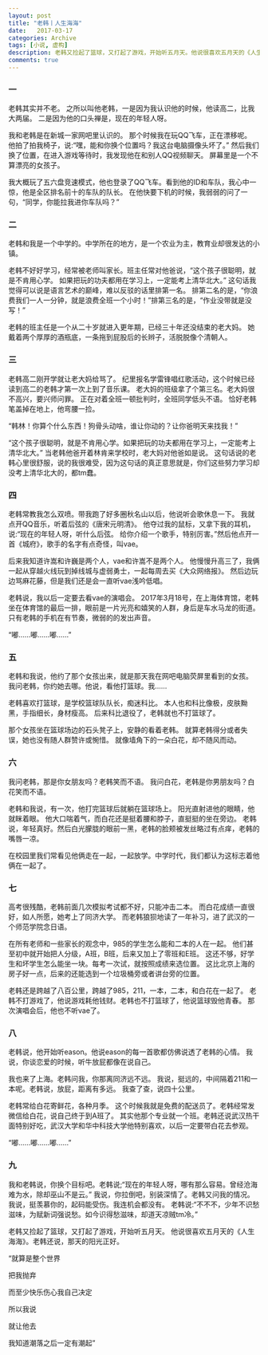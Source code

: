```yaml
---
layout: post
title: "老韩丨人生海海"
date:   2017-03-17
categories: Archive
tags: [小说, 虚构]
description: 老韩又捡起了篮球，又打起了游戏，开始听五月天。他说很喜欢五月天的《人生海海》。老韩还说，那天的阳光正好。
comments: true
---
```




### 一

  老韩其实并不老。
        之所以叫他老韩，一是因为我认识他的时候，他读高二，比我大两届。
        二是因为他的口头禅是，现在的年轻人呀。

   我和老韩是在新城一家网吧里认识的。
        那个时候我在玩QQ飞车，正在漂移呢。
        他拍了拍我椅子，说:“嘿，能和你换个位置吗？我这台电脑摄像头坏了。”
        然后我们换了位置，在进入游戏等待时，我发现他在和别人QQ视频聊天。
        屏幕里是一个不算漂亮的女孩子。

   我大概玩了五六盘竞速模式，他也登录了QQ飞车。看到他的ID和车队，我心中一惊，他是全区排名前十的车队的队长。
        在他快要下机的时候，我弱弱的问了一句，“同学，你能拉我进你车队吗？”

### 二

  老韩和我是一个中学的。中学所在的地方，是一个农业为主，教育业却很发达的小镇。

 老韩不好好学习，经常被老师叫家长。班主任常对他爸说，“这个孩子很聪明，就是不肯用心学。
        如果把玩的功夫都用在学习上，一定能考上清华北大。”
        这句话我觉得可以说是语言艺术的巅峰，难以反驳的话里排第一名。
        排第二名的是，“你浪费我们一人一分钟，就是浪费全班一个小时！”排第三名的是，“作业没带就是没写！”

  老韩的班主任是一个从二十岁就进入更年期，已经三十年还没结束的老大妈。
        她戴着两个厚厚的酒瓶底，一条拖到屁股后的长辫子，活脱脱像个清朝人。

### 三

  老韩高二刚开学就让老大妈给骂了。
        纪里报名学雷锋唱红歌活动，这个时候已经读到高二的老韩才第一次上到了音乐课。
        老大妈的班级拿了个第三名。老大妈很不高兴，要兴师问罪。
        正在对着全班一顿批判时，全班同学低头不语。
        恰好老韩笔盖掉在地上，他弯腰一捡。

   “韩林！你算个什么东西！狗骨头动啥，谁让你动的？让你爸明天来找我！”

  “这个孩子很聪明，就是不肯用心学。如果把玩的功夫都用在学习上，一定能考上清华北大。”
        当老韩他爸开着林肯来学校时，老大妈对他爸如是说。
        这句话说的老韩心里很舒服，说的我很难受，因为这句话的真正意思就是，你们这些努力学习却没考上清华北大的，都tm蠢。

### 四

老韩常教我怎么双喷。带我跑了好多圈秋名山以后，他说听会歌休息一下。
        我就点开QQ音乐，听着后弦的《唐宋元明清》。
        他夺过我的鼠标，又拿下我的耳机，说:“现在的年轻人呀，听什么后弦。
        给你介绍一个歌手，特别厉害。”然后他点开一首《城府》，歌手的名字有点奇怪，叫vae。

 后来我知道许嵩和许巍是两个人，vae和许嵩不是两个人。
        他慢慢升高三了，我俩一起从穿越火线玩到掉线城与虚弱勇士，一起每周去买《大众网络报》。
        然后边玩边骂麻花藤，但是我们还是会一直听vae浅吟低唱。

 老韩说，我以后一定要去看vae的演唱会。
        2017年3月18号，在上海体育馆，老韩坐在体育馆的最后一排，眼前是一片光亮和嬉笑的人群，身后是车水马龙的街道。
        只有老韩的手机在有节奏，微弱的的发出声音。

   “嘟……嘟……嘟……”

### 五

 老韩和我说，他约了那个女孩出来，就是那天我在网吧电脑荧屏里看到的女孩。
        我问老韩，你约她去哪。他说，看他打篮球。我……

 老韩喜欢打篮球，是学校篮球队队长，痴迷科比。
        本人也和科比像极，皮肤黝黑，手指细长，身材瘦高。
        后来科比退役了，老韩就也不打篮球了。

  那个女孩坐在篮球场边的石头凳子上，安静的看着老韩。
        就算老韩得分或者失误，她也没有随人群赞许或惋惜。
        就像墙角下的一朵白花，却不随风而动。

### 六

   我问老韩，那是你女朋友吗？老韩笑而不语。
        我问白花，老韩是你男朋友吗？白花笑而不语。

 老韩和我说，有一次，他打完篮球后就躺在篮球场上。
        阳光直射进他的眼睛，他就眯着眼。
        他大口喘着气，而白花还是挺着腰和脖子，直挺挺的坐在旁边。
        老韩说，年轻真好。然后白光朦胧的眼前一黑，老韩的脸颊被发丝略过有点痒，老韩的嘴唇一凉。

 在校园里我们常看见他俩走在一起，一起放学。中学时代，我们都认为这标志着他俩在一起了。

### 七

 高考很残酷，老韩前面几次模拟考试都不好，只能冲击二本。
        而白花成绩一直很好，如人所愿，她考上了同济大学。
        而老韩狼狈地读了一年补习，进了武汉的一个师范学院念日语。

在所有老师和一些家长的观念中，985的学生怎么能和二本的人在一起。
        他们甚至初中就开始把人分级，A班，B班，后来又加上了零班和E班。
        这还不够，好学生和坏学生怎么能坐一块。每考一次试，就按照成绩来选位置。
        这比北京上海的房子好一点，后来的还能选到一个垃圾桶旁或者讲台旁的位置。

老韩还是跨越了八百公里，跨越了985，211，一本，二本，和白花在一起了。
        老韩不打游戏了，他说游戏耗他钱财。老韩也不打篮球了，他说篮球毁他青春。
        那次演唱会后，他也不听vae了。

### 八

老韩说，他开始听eason。他说eason的每一首歌都仿佛说透了老韩的心情。
        我说，你谈恋爱的时候，听牛放屁都像在说自己。

 我也来了上海。老韩问我，你那离同济远不远。
        我说，挺远的，中间隔着211和一本呢。老韩说，放屁，距离有多远。
        我查了查，说四十公里。

老韩常给白花寄鲜花，各种月季。
        这个时候我就是免费的配送员了。老韩经常发微信给白花，说自己终于到A班了。
        其实他那个专业就一个班。老韩还说武汉热干面特别好吃，武汉大学和华中科技大学他特别喜欢，以后一定要带白花去参观。

 “嘟……嘟……嘟……”

### 九

我和老韩说，你换个目标吧。老韩说;“现在的年轻人呀，哪有那么容易。曾经沧海难为水，除却巫山不是云。”
        我说，你拉倒吧，别装深情了。老韩又问我的情况。
        我说，挺羡慕你的，起码能受伤。我连机会都没有。
        老韩说:“不不不，少年不识愁滋味，为赋新词强说愁。如今识得愁滋味，却道天凉贼tm冷。”

老韩又捡起了篮球，又打起了游戏，开始听五月天。
        他说很喜欢五月天的《人生海海》。老韩还说，那天的阳光正好。



 “就算是整个世界

把我抛弃

而至少快乐伤心我自己决定

所以我说

就让他去

我知道潮落之后一定有潮起”

        
